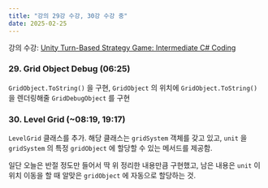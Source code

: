```yaml
---
title: "강의 29강 수강, 30강 수강 중"
date: 2025-02-25
---
```


강의 수강: [Unity Turn-Based Strategy Game: Intermediate C# Coding](https://www.udemy.com/course/unity-turn-based-strategy/)

### 29. Grid Object Debug (06:25)

`GridObject.ToString()` 을 구현, `GridObject` 의 위치에 `GridObject.ToString()` 을 렌더링해줄 `GridDebugObject` 를 구현

### 30. Level Grid (~08:19, 19:17)

`LevelGrid` 클래스를 추가. 해당 클래스는 `gridSystem` 객체를 갖고 있고, `unit` 을 `gridSystem` 의 특정 `gridObject` 에 할당할 수 있는 메서드를 제공함.

일단 오늘은 반절 정도만 들어서 딱 위 정리한 내용만큼 구현했고, 남은 내용은 `unit` 이 위치 이동을 할 때 알맞은 `gridObject` 에 자동으로 할당하는 것.
